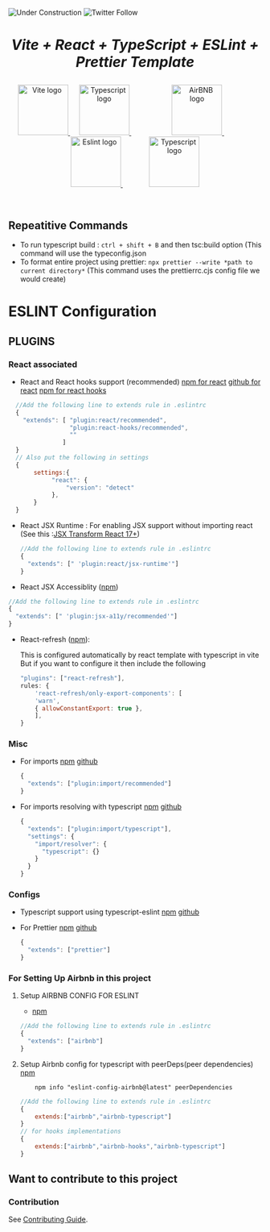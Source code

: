 ![Under Construction](https://img.shields.io/badge/-under%20maintenence-red) 
![Twitter Follow](https://img.shields.io/twitter/follow/prakhargarg23?logo=twitter)

# <p align="center"><i> Vite + React + TypeScript + ESLint + Prettier Template </i></p> 
<p align="center">
  <a href="https://vitejs.dev" target="_blank" rel="noopener noreferrer">
    <img width="100" src="https://upload.wikimedia.org/wikipedia/commons/f/f1/Vitejs-logo.svg" alt="Vite logo">
  </a>
	  
	<a href="https://www.typescriptlang.org/" target="_blank" rel="noopener noreferrer">
    <img width="100" src="https://upload.wikimedia.org/wikipedia/commons/4/4c/Typescript_logo_2020.svg" alt="Typescript logo">
  </a>
	           
  <a href="https://airbnb.io/javascript/react/" target="_blank" rel="noopener noreferrer">
    <img width="100" src="https://upload.wikimedia.org/wikipedia/commons/6/69/Airbnb_Logo_B%C3%A9lo.svg" alt="AirBNB logo">
  </a>
	        
  <a href="https://eslint.org/" target="_blank" rel="noopener noreferrer">
    <img width="100" src="https://upload.wikimedia.org/wikipedia/commons/e/e3/ESLint_logo.svg" alt="Eslint logo">
  </a>
	       
  <a href="https://prettier.io/" target="_blank" rel="noopener noreferrer">
    <img width="100" src="https://github.com/prettier/prettier-logo/blob/master/images/prettier-icon-clean-centred.png?raw=true" alt="Typescript logo">
  </a>
	
</p>
<br/>




## Repeatitive Commands  

- To run typescript build : `ctrl + shift + B` and then tsc:build option  (This command will use the typeconfig.json 
- To format entire project using prettier: `npx prettier --write *path to current directory*` (This command uses the prettierrc.cjs config file we would create)
# ESLINT Configuration

## PLUGINS

### **React associated**

- React and React hooks support (recommended)
  [npm for react](https://github.com/prettier/eslint-plugin-prettier)
  [github for react](https://github.com/jsx-eslint/eslint-plugin-react)
  [npm for react hooks](https://www.npmjs.com/package/eslint-plugin-react-hooks)

```javascript 
  //Add the following line to extends rule in .eslintrc
  {
    "extends": [ "plugin:react/recommended",
                 "plugin:react-hooks/recommended",
                 ""
               ]
  }
  // Also put the following in settings
  {
       settings:{
            "react": {
                "version": "detect"
            },
       }
  }

```

- React JSX Runtime : For enabling JSX support without importing react (See this :[JSX Transform React 17+](https://legacy.reactjs.org/blog/2020/09/22/introducing-the-new-jsx-transform.html))

  ```javascript
  //Add the following line to extends rule in .eslintrc
  {
    "extends": [" 'plugin:react/jsx-runtime'"]
  }
  ```

- React JSX Accessiblity ([npm](https://www.npmjs.com/package/eslint-plugin-jsx-a11y))

```javascript
//Add the following line to extends rule in .eslintrc
{
  "extends": [" 'plugin:jsx-a11y/recommended'"]
}
```

- React-refresh ([npm](https://www.npmjs.com/package/react-refresh)):

  This is configured automatically by react template with typescript in vite
  But if you want to configure it then include the following

  ```javascript
  "plugins": ["react-refresh"],
  rules: {
      'react-refresh/only-export-components': [
      'warn',
      { allowConstantExport: true },
      ],
  }
  ```

### Misc

- For imports
  [npm](https://www.npmjs.com/package/eslint-plugin-import)
  [github](https://github.com/import-js/eslint-plugin-import)

  ```javascript
  {
    "extends": ["plugin:import/recommended"]
  }
  ```

- For imports resolving with typescript
  [npm](https://www.npmjs.com/package/eslint-import-resolver-typescript)
  [github](https://github.com/import-js/eslint-import-resolver-typescript)

  ```javascript
  {
    "extends": ["plugin:import/typescript"],
    "settings": {
      "import/resolver": {
        "typescript": {}
      }
    }
  }
  ```

### Configs

- Typescript support using typescript-eslint
  [npm](https://www.npmjs.com/package/@typescript-eslint/eslint-plugin)
  [github](https://github.com/typescript-eslint/typescript-eslint)

- For Prettier
  [npm](https://www.npmjs.com/package/eslint-plugin-prettier)
  [github](https://github.com/prettier/eslint-plugin-prettier)

  ```javascript
  {
    "extends": ["prettier"]
  }
  ```

### For Setting Up Airbnb in this project

1. Setup AIRBNB CONFIG FOR ESLINT

   - [npm](https://www.npmjs.com/package/eslint-config-airbnb)

   ```javascript
   //Add the following line to extends rule in .eslintrc
   {
     "extends": ["airbnb"]
   }
   ```

2. Setup Airbnb config for typescript with peerDeps(peer dependencies)
   [npm](https://www.npmjs.com/package/eslint-config-airbnb)

   ```shell
       npm info "eslint-config-airbnb@latest" peerDependencies

   ```

   ```javascript
   //Add the following line to extends rule in .eslintrc
   {
       extends:["airbnb","airbnb-typescript"]
   }
   // for hooks implementations
   {
       extends:["airbnb","airbnb-hooks","airbnb-typescript"]
   }
   ```


## Want to contribute to this project 
### Contribution
See [Contributing Guide](CONTRIBUTING.md).
